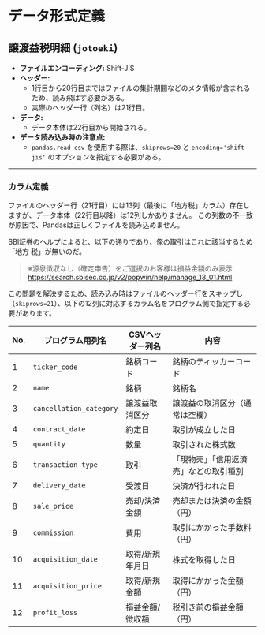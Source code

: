 # データ形式定義

## 譲渡益税明細 (`jotoeki`)

- **ファイルエンコーディング:** Shift-JIS
- **ヘッダー:**
    - 1行目から20行目まではファイルの集計期間などのメタ情報が含まれるため、読み飛ばす必要がある。
    - 実際のヘッダー行（列名）は21行目。
- **データ:**
    - データ本体は22行目から開始される。
- **データ読み込み時の注意点:**
    - `pandas.read_csv` を使用する際は、`skiprows=20` と `encoding='shift-jis'` のオプションを指定する必要がある。

---
### カラム定義

ファイルのヘッダー行（21行目）には13列（最後に「地方税」カラム）存在しますが、データ本体（22行目以降）は12列しかありません。
この列数の不一致が原因で、Pandasは正しくファイルを読み込めません。

SBI証券のヘルプによると、以下の通りであり、俺の取引はこれに該当するため「地方
税」が無いのだ。
> ※源泉徴収なし（確定申告）をご選択のお客様は損益金額のみ表示
> https://search.sbisec.co.jp/v2/popwin/help/manage_13_01.html

この問題を解決するため、読み込み時はファイルのヘッダー行をスキップし（`skiprows=21`）、以下の12列に対応するカラム名をプログラム側で指定する必要があります。

| No. | プログラム用列名 | CSVヘッダー列名 | 内容 |
|---|---|---|---|
| 1 | `ticker_code` | 銘柄コード | 銘柄のティッカーコード |
| 2 | `name` | 銘柄 | 銘柄名 |
| 3 | `cancellation_category` | 譲渡益取消区分 | 譲渡益の取消区分（通常は空欄） |
| 4 | `contract_date` | 約定日 | 取引が成立した日 |
| 5 | `quantity` | 数量 | 取引された株式数 |
| 6 | `transaction_type`| 取引 | 「現物売」「信用返済売」などの取引種別 |
| 7 | `delivery_date` | 受渡日 | 決済が行われた日 |
| 8 | `sale_price` | 売却/決済金額 | 売却または決済の金額（円） |
| 9 | `commission` | 費用 | 取引にかかった手数料（円） |
| 10 | `acquisition_date` | 取得/新規年月日 | 株式を取得した日 |
| 11 | `acquisition_price` | 取得/新規金額 | 取得にかかった金額（円） |
| 12 | `profit_loss` | 損益金額/徴収額 | 税引き前の損益金額（円） | 
